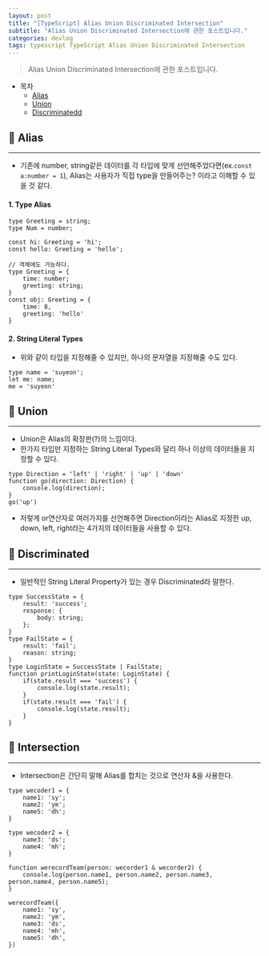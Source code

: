 ```yaml
---
layout: post
title: "[TypeScript] Alias Union Discriminated Intersection"
subtitle: "Alias Union Discriminated Intersection에 관한 포스트입니다."
categories: devlog
tags: typescript TypeScript Alias Union Discriminated Intersection
---
```


> Alias Union Discriminated Intersection에 관한 포스트입니다.

<!--more-->

- 목차
  - [Alias](#-alias)
  - [Union](#-union)
  - [Discriminatedd](#-discriminated)

## 📌 Alias

---

- 기존에 number, string같은 데이터를 각 타입에 맞게 선언해주었다면(ex.`const a:number = 1`), Alias는 사용자가 직접 type을 만들어주는? 이라고 이해할 수 있을 것 같다.

#### 1. Type Alias

```
type Greeting = string;
type Num = number;

const hi: Greeting = 'hi';
const hello: Greeting = 'hello';

// 객체에도 가능하다.
type Greeting = {
    time: number;
    greeting: string;
}
const obj: Greeting = {
    time: 8,
    greeting: 'hello'
}
```

#### 2. String Literal Types

- 위와 같이 타입을 지정해줄 수 있지만, 하나의 문자열을 지정해줄 수도 있다.

```
type name = 'suyeon';
let me: name;
me = 'suyeon'
```

## 📌 Union

---

- Union은 Alias의 확장판(?)의 느낌이다.
- 한가지 타입만 지정하는 String Literal Types와 달리 하나 이상의 데이터들을 지정할 수 있다.

```
type Direction = 'left' | 'right' | 'up' | 'down'
function go(direction: Direction) {
    console.log(direction);
}
go('up')
```

- 저렇게 or연산자로 여러가지를 선언해주면 Direction이라는 Alias로 지정한 up, down, left, right라는 4가지의 데이터들을 사용할 수 있다.

## 📌 Discriminated

---

- 일반적인 String Literal Property가 있는 경우 Discriminated라 말한다.

```
type SuccessState = {
    result: 'success';
    response: {
        body: string;
    };
}
type FailState = {
    result: 'fail';
    reason: string;
}
type LoginState = SuccessState | FailState;
function printLoginState(state: LoginState) {
    if(state.result === 'success') {
        console.log(state.result);
    }
    if(state.result === 'fail') {
        console.log(state.result);
    }
}
```

## 📌 Intersection

---

- Intersection은 간단히 말해 Alias를 합치는 것으로 연산자 &을 사용한다.

```
type wecoder1 = {
    name1: 'sy';
    name2: 'ym';
    name5: 'dh';
}

type wecoder2 = {
    name3: 'ds';
    name4: 'mh';
}

function werecordTeam(person: wecorder1 & wecorder2) {
    console.log(person.name1, person.name2, person.name3, person.name4, person.name5);
}

werecordTeam({
    name1: 'sy',
    name2: 'ym',
    name3: 'ds',
    name4: 'mh',
    name5: 'dh',
})
```
